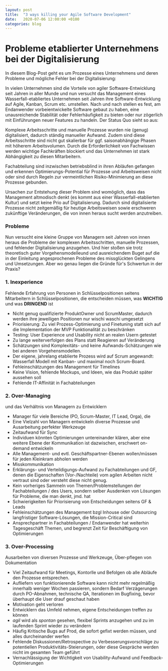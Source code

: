 ```yaml
---
layout: post
title:  "3 ways killing your Agile Software Development"
date:   2020-07-06 12:00:00 +0100
categories: blog
---
```


# Probleme etablierter Unternehmens bei der Digitalisierung

In diesem Blog-Post geht es um Prozesse eines Unternehmens und deren Probleme und mögliche Fehler bei der Digitalisierung:

In vielen Unternehmen sind die Vorteile von agiler Software-Entwicklung seit Jahren in aller Munde und nun versucht das Management eines Wasserfall-etabliertes Unternehmen seit Jahren ihre Software-Entwicklung auf Agile, Kanban, Scrum etc. umstellen. Nach und nach stellen es fest, am Endanwender vorbeientwickelte Software gebaut zu haben, eine unausreichende Stabilität oder Fehlerhäufigkeit zu bieten oder nur zögerlich mit Einführungen neuer Features zu handeln. Der Status Quo sieht so aus:

Komplexe Arbeitsschritte und manuelle Prozesse wurden nie (genug) digitalisiert, dadurch ständig manueller Aufwand. Zudem sind diese Arbeitsschritte sind nicht gut skalierbar für ggf. saisonabhängige Phasen mit höherem Arbeitsvolumen. Durch die Erforderlichkeit von Fachwissen werden wichtige Fachkräften blockiert und das Unternehmen ist stark Abhängigkeit zu diesen Mitarbeitern.

Fachabteilung sind inzwischen betriebsblind in ihren Abläufen gefangen und erkennen Optimierungs-Potential für Prozesse und Arbeitsweisen nicht oder sind durch Regeln zur vermeintlichen Risiko-Minimierung an diese Prozesse gebunden.

Ursachen zur Entstehung dieser Problem sind womöglich, dass das Management altmodisch denkt (es kommt aus einer Wasserfall-etablierten Kultur) und setzt keine Prio auf Digitalisierung. Dadurch sind digitalisierte Prozesse nicht zeitgemäßig für heutige Arbeitsweisen sowie erschweren zukünftige Veränderungen, die von innen heraus sucht werden anzutreiben.
  
  

### Probleme

Nun versucht eine kleine Gruppe von Managern seit Jahren von innen heraus die Probleme der komplexen Arbeitsschritten, manuelle Prozessen, und fehlender Digitalisierung anzugehen. Und hier stoßen sie trotz theoretisch guter Vorgehensmodelleund und ausreichendem Buget auf die in der Einleitung angesprochenen Probleme des missglückten Gelingens und Umsetzungen. Aber wo genau liegen die Gründe für's Schwertun in der Praxis?

### 1. Inexperience

Fehlende Erfahrung von Personen in Schlüsselpositionen seitens Mitarbeitern in Schlüsselpositionen, die entscheiden müssen, was **WICHTIG** und was **DRINGEND** ist

  * Nicht genug qualifizierte ProduktOwner und ScrumMaster, dadurch werden ihre jeweiligen Positionen nur wischi waschi umgesetzt
  * Priorisierung: Zu viel Prozess-Optimierung und Finetuning statt sich auf die Implementation der MVP Funktionalität zu beschränken
  * Testing: User Experience und Usability nicht an realen Usern getestet
  * Zu lange weiterverfolgen des Plans statt Reagieren auf Veränderung
  * Schätzungen sind Komplexitäts- und keine Aufwands-Schätzungen wie bei anderen Vorgehensmodellen.
  * Der eigene, jahrelang etablierte Prozess wird auf Scrum angewandt: Wasserfall Modell mit Kanban- und maximal noch Scrum-Board.
  * Fehleinschätzungen des Management für Timelines
  * Keine Vision, fehlende Mockups, und Ideen, wie das Produkt später aussehen soll
  * Fehlende IT-Affinität in Fachabteilungen

### 2. Over-Managing

und das Verhältnis von Managern zu Entwicklern

  * Manager für viele Bereiche (PO, Scrum-Master, IT Lead, Orga), die 
  * Eine Vielzahl von Managern entwickeln diverse Prozesse und Ausarbeitung perfekter Werkzeuge
  * Zeitaufwand für Sync
  * Individuen könnten Optimierungen untereinander klären, aber eine weitere Ebene der Kommunikation ist dazwischen, erschwert on-demand entwickeln
  * Alle Management- und evtl. Geschäftspartner-Ebenen wollen/müssen für jeden Kleinkram abholen werden
  * Misskommunikation
  * Erklärungs- und Verteildigungs-Aufwand zu Fachabteilungen und GF, denen die Eigenschaften (Vor-/Nachteile) vom agilen Arbeiten nicht vertraut sind oder versteht diese nicht genug.
  * Kein vorheriges Sammeln von Themen/Problemstellungen der Fachabteilungen / des Users, sondern selber Ausdenken von Lösungen für Probleme, die man denkt, jmd. hat
  * Schwierigkeiten für Priorisierung von Entscheidungen seitens GF & Leads
  * Fehleinschätzungen des Management bzgl Inhouse oder Outsourcing langfristiger Software-Lösungen, die Mission-Critical sind
  * Ansprechpartner in Fachabteilungen / Endanwender hat weiterhin Tagesgeschäft Themen, und begrenzt Zeit für Beschäftigung von Optimierungen

### 3. Over-Processing

Ausarbeiten von diversen Prozesse und Werkzeuge, Über-pflegen von Dokumentation

  * Viel Zeitaufwand für Meetings, Kontorlle und Befolgen ob alle Abläufe den Prozesse entsprechen.
  * Aufliefern von funktionierende Software kann nicht mehr regelmäßig innerhalb weniger Wochen passieren, sondern Bedarf Verzägerungen durch PO-Abnahmen, technische QA, Iterationen im Bugfixing, bevor überhaupt die User drauf geschaut haben
  * Motivation geht verloren
  * Entwicklern das Umfeld nehmen, eigene Entscheidungen treffen zu können
  * *agil* wird als *spontan* gesehen, flexibel Sprints anzugehen und zu im laufenden Sprint wieder zu verändern
  * Häufig Kritische Bugs auf Prod, die sofort gefixt werden müssen, und alles durcheinander werfen
  * Fehlende Diskussionen/Retrospective zu Verbesserungsvorschläge zu potentiellen Produktivitäts-Steierungen, oder diese Gespräche werden nicht im gesamten Team geführt
  * Vernachlässigung der Wichtigkeit von Usability-Aufwand und Feedback-Optimierungen
